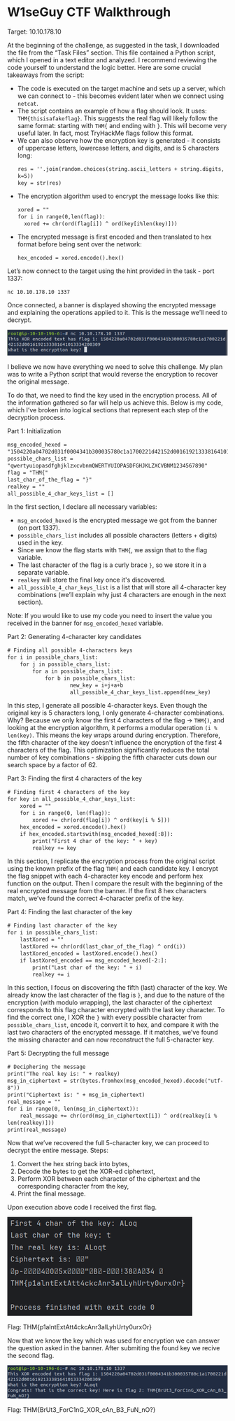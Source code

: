 # W1seGuy CTF Walkthrough

Target: 10.10.178.10

At the beginning of the challenge, as suggested in the task, I downloaded the file from the “Task Files” section. This file contained a Python script, which I opened in a text editor and analyzed. I recommend reviewing the code yourself to understand the logic better. Here are some crucial takeaways from the script:
* The code is executed on the target machine and sets up a server, which we can connect to - this becomes evident later when we connect using `netcat`.
* The script contains an example of how a flag should look. It uses: `THM{thisisafakeflag}`. This suggests the real flag will likely follow the same format: starting with `THM{` and ending with `}`. This will become very useful later. In fact, most TryHackMe flags follow this format.
* We can also observe how the encryption key is generated - it consists of uppercase letters, lowercase letters, and digits, and is 5 characters long:
  ```
  res = ''.join(random.choices(string.ascii_letters + string.digits, k=5))
  key = str(res)
  ```
* The encryption algorithm used to encrypt the message looks like this:
  ```
  xored = ""    
  for i in range(0,len(flag)):
    xored += chr(ord(flag[i]) ^ ord(key[i%len(key)]))
  ```
* The encrypted message is first encoded and then translated to hex format before being sent over the network:
  ```
  hex_encoded = xored.encode().hex()
  ```

Let’s now connect to the target using the hint provided in the task - port 1337:
```
nc 10.10.178.10 1337
```
Once connected, a banner is displayed showing the encrypted message and explaining the operations applied to it. This is the message we’ll need to decrypt.

![1. Banner](/images/TryHackMe/W1seGuy/1_banner.png)

I believe we now have everything we need to solve this challenge. My plan was to write a Python script that would reverse the encryption to recover the original message.

To do that, we need to find the key used in the encryption process. All of the information gathered so far will help us achieve this. Below is my code, which I’ve broken into logical sections that represent each step of the decryption process.

Part 1: Initialization
```
msg_encoded_hexed = "1504220a04702d031f0004341b300035780c1a1700221d42152d0016192133381641013334200309"
possible_chars_list = "qwertyuiopasdfghjklzxcvbnmQWERTYUIOPASDFGHJKLZXCVBNM1234567890"
flag = "THM{"
last_char_of_the_flag = "}"
realkey = ""
all_possible_4_char_keys_list = []
```
In the first section, I declare all necessary variables:
* `msg_encoded_hexed` is the encrypted message we got from the banner (on port 1337).
* `possible_chars_list` includes all possible characters (letters + digits) used in the key.
* Since we know the flag starts with `THM{`, we assign that to the flag variable.
* The last character of the flag is a curly brace `}`, so we store it in a separate variable.
* `realkey` will store the final key once it's discovered.
* `all_possible_4_char_keys_list` is a list that will store all 4-character key combinations (we’ll explain why just 4 characters are enough in the next section).

Note: If you would like to use my code you need to insert the value you received in the banner for `msg_encoded_hexed` variable.

Part 2: Generating 4-character key candidates
```
# Finding all possible 4-characters keys
for i in possible_chars_list:
    for j in possible_chars_list:
        for a in possible_chars_list:
            for b in possible_chars_list:
                    new_key = i+j+a+b
                    all_possible_4_char_keys_list.append(new_key)
```
In this step, I generate all possible 4-character keys. Even though the original key is 5 characters long, I only generate 4-character combinations. Why? Because we only know the first 4 characters of the flag -> `THM{)`, and looking at the encryption algorithm, it performs a modular operation `(i % len(key)`. This means the key wraps around during encryption. Therefore, the fifth character of the key doesn't influence the encryption of the first 4 characters of the flag. This optimization significantly reduces the total number of key combinations - skipping the fifth character cuts down our search space by a factor of 62.

Part 3: Finding the first 4 characters of the key
```
# Finding first 4 characters of the key
for key in all_possible_4_char_keys_list:
    xored = ""
    for i in range(0, len(flag)):
        xored += chr(ord(flag[i]) ^ ord(key[i % 5]))
    hex_encoded = xored.encode().hex()
    if hex_encoded.startswith(msg_encoded_hexed[:8]):
        print("First 4 char of the key: " + key)
        realkey += key
```

In this section, I replicate the encryption process from the original script using the known prefix of the flag `THM{` and each candidate key. I encrypt the flag snippet with each 4-character key encode and perform hex function on the output. Then I compare the result with the beginning of the real encrypted message from the banner. If the first 8 hex characters match, we’ve found the correct 4-character prefix of the key.

Part 4: Finding the last character of the key
```
# Finding last character of the key
for i in possible_chars_list:
    lastXored = ""
    lastXored += chr(ord(last_char_of_the_flag) ^ ord(i))
    lastXored_encoded = lastXored.encode().hex()
    if lastXored_encoded == msg_encoded_hexed[-2:]:
        print("Last char of the key: " + i)
        realkey += i
```
In this section, I focus on discovering the fifth (last) character of the key. We already know the last character of the flag is `}`, and due to the nature of the encryption (with modulo wrapping), the last character of the ciphertext corresponds to this flag character encrypted with the last key character. To find the correct one, I XOR the `}` with every possible character from `possible_chars_list`, encode it, convert it to hex, and compare it with the last two characters of the encrypted message. If it matches, we’ve found the missing character and can now reconstruct the full 5-character key.

Part 5: Decrypting the full message
```
# Deciphering the message
print("The real key is: " + realkey)
msg_in_ciphertext = str(bytes.fromhex(msg_encoded_hexed).decode("utf-8"))
print("Ciphertext is: " + msg_in_ciphertext)
real_message = ""
for i in range(0, len(msg_in_ciphertext)):
    real_message += chr(ord(msg_in_ciphertext[i]) ^ ord(realkey[i % len(realkey)]))
print(real_message)
```

Now that we’ve recovered the full 5-character key, we can proceed to decrypt the entire message. Steps:
1. Convert the hex string back into bytes,
2. Decode the bytes to get the XOR-ed ciphertext,
3. Perform XOR between each character of the ciphertext and the corresponding character from the key,
4. Print the final message.

Upon execution above code I received the first flag.

![2. First flag](/images/TryHackMe/W1seGuy/2_first_flag.png)

Flag: THM{p1alntExtAtt4ckcAnr3alLyhUrty0urxOr}

Now that we know the key which was used for encryption we can answer the question asked in the banner. After submiting the found key we recive the second flag.

![3. Second flag](/images/TryHackMe/W1seGuy/3_second_flag.png)

Flag: THM{BrUt3_ForC1nG_XOR_cAn_B3_FuN_nO?}
